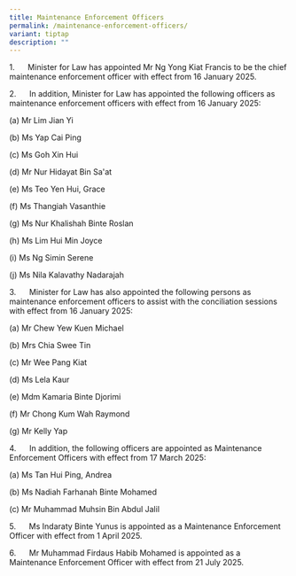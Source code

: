 ```yaml
---
title: Maintenance Enforcement Officers
permalink: /maintenance-enforcement-officers/
variant: tiptap
description: ""
---
```

<p>1.&nbsp;&nbsp;&nbsp;&nbsp;&nbsp; Minister for Law has appointed Mr Ng
Yong Kiat Francis to be the chief maintenance enforcement officer with
effect from 16 January 2025.</p>
<p></p>
<p>2.&nbsp;&nbsp;&nbsp;&nbsp;&nbsp; In addition, Minister for Law has appointed
the following officers as maintenance enforcement officers with effect
from 16 January 2025:</p>
<p></p>
<p>(a) Mr Lim Jian Yi</p>
<p>(b) Ms Yap Cai Ping</p>
<p>(c) Ms Goh Xin Hui</p>
<p>(d) Mr Nur Hidayat Bin Sa'at</p>
<p>(e) Ms Teo Yen Hui, Grace</p>
<p>(f) Ms Thangiah Vasanthie</p>
<p>(g) Ms Nur Khalishah Binte Roslan</p>
<p>(h) Ms Lim Hui Min Joyce</p>
<p>(i) Ms Ng Simin Serene</p>
<p>(j) Ms Nila Kalavathy Nadarajah</p>
<p></p>
<p>3.&nbsp;&nbsp;&nbsp;&nbsp;&nbsp; Minister for Law has also appointed the
following persons as maintenance enforcement officers to assist with the
conciliation sessions with effect from 16 January 2025:</p>
<p></p>
<p>(a) Mr Chew Yew Kuen Michael</p>
<p>(b) Mrs Chia Swee Tin</p>
<p>(c) Mr Wee Pang Kiat</p>
<p>(d) Ms Lela Kaur</p>
<p>(e) Mdm Kamaria Binte Djorimi</p>
<p>(f) Mr Chong Kum Wah Raymond</p>
<p>(g) Mr Kelly Yap</p>
<p></p>
<p>4.&nbsp;&nbsp;&nbsp;&nbsp;&nbsp; In addition, the following officers are
appointed as Maintenance Enforcement Officers with effect from 17 March
2025:</p>
<p></p>
<p>(a) Ms Tan Hui Ping, Andrea</p>
<p>(b) Ms Nadiah Farhanah Binte Mohamed</p>
<p>(c) Mr Muhammad Muhsin Bin Abdul Jalil</p>
<p></p>
<p>5.&nbsp;&nbsp;&nbsp;&nbsp;&nbsp; Ms Indaraty Binte Yunus is appointed
as a Maintenance Enforcement Officer with effect from 1 April 2025.</p>
<p></p>
<p>6.&nbsp;&nbsp;&nbsp;&nbsp;&nbsp; Mr Muhammad Firdaus Habib Mohamed is
appointed as a Maintenance Enforcement Officer with effect from 21 July
2025.</p>
<p></p>